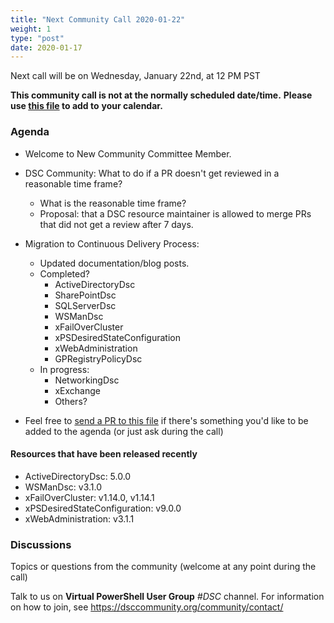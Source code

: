 ```yaml
---
title: "Next Community Call 2020-01-22"
weight: 1
type: "post"
date: 2020-01-17
---
```

Next call will be on Wednesday, January 22nd, at 12 PM PST

**This community call is not at the normally scheduled date/time.**
**Please use [this file](../../ics/dsc_community_call_jan_2020.ics) to add to**
**your calendar.**

### Agenda

- Welcome to New Community Committee Member.

- DSC Community: What to do if a PR doesn't get reviewed in a reasonable
  time frame?
  - What is the reasonable time frame?
  - Proposal: that a DSC resource maintainer is allowed to merge PRs that did
    not get a review after 7 days.

- Migration to Continuous Delivery Process:
  - Updated documentation/blog posts.
  - Completed?
    - ActiveDirectoryDsc
    - SharePointDsc
    - SQLServerDsc
    - WSManDsc
    - xFailOverCluster
    - xPSDesiredStateConfiguration
    - xWebAdministration
    - GPRegistryPolicyDsc
  - In progress:
    - NetworkingDsc
    - xExchange
    - Others?

- Feel free to [send a PR to this file](https://github.com/dsccommunity/dsccommunity.org/blob/master/content/community_calls/next_call.en.md)
  if there's something you'd like to be added to the agenda (or just ask
  during the call)

#### Resources that have been released recently

- ActiveDirectoryDsc: 5.0.0
- WSManDsc: v3.1.0
- xFailOverCluster: v1.14.0, v1.14.1
- xPSDesiredStateConfiguration: v9.0.0
- xWebAdministration: v3.1.1

### Discussions

Topics or questions from the community (welcome at any point during the call)

Talk to us on **Virtual PowerShell User Group** _#DSC_ channel.
For information on how to join, see https://dsccommunity.org/community/contact/
